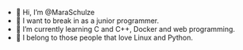 - 👋 Hi, I’m @MaraSchulze
- 👀 I want to break in as a junior programmer.
- 🌱 I’m currently learning C and C++, Docker and web programming.
- 🐧 I belong to those people that love Linux and Python.

<!---
MaraSchulze/MaraSchulze is a ✨ special ✨ repository because its `README.md` (this file) appears on your GitHub profile.
You can click the Preview link to take a look at your changes.
--->
